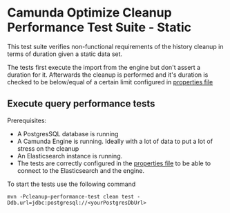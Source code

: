 # Camunda Optimize Cleanup Performance Test Suite - Static

This test suite verifies non-functional requirements of the history
cleanup in terms of duration given a static data set.

The tests first execute the import from the engine but don't assert a duration for it.
Afterwards the cleanup is performed and it's duration is checked
to be below/equal of a certain limit configured in [properties file](./src/test/resources/static-cleanup-test.properties)

## Execute query performance tests

Prerequisites:
* A PostgresSQL database is running
* A Camunda Engine is running. Ideally with a lot of data to put
a lot of stress on the cleanup
* An Elasticsearch instance is running.
* The tests are correctly configured in the [properties file](./src/test/resources/static-cleanup-test.properties)
to be able to connect to the Elasticsearch and the engine.

To start the tests use the following command

```
mvn -Pcleanup-performance-test clean test -Ddb.url=jdbc:postgresql://<yourPostgresDbUrl>
```